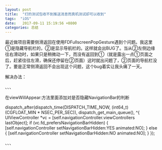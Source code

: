 ```yaml
---
layout: post
title:  "打的测试包收不到推送消息而真机测试却可以收到"
tags:  "iOS"
date:   2017-09-11 15:19:56 +0800
categories: 总结
---
```

最近做项目需要侧滑返回在使用FDFullscreenPopGesture遇到个问题。我这里①是隐藏导航栏的，②是显示导航栏的。这样就会出BUG了。当从②左侧边缘往右滑动时，如果只是稍微动一下，而没有返回到①（就是露出一点①页面之后，赶紧往往左滑，确保还停留在②页面）这时就出问题了，②页面的导航栏没了。要是正常侧滑返回不会出现这个问题，这个bug着实让我头痛了一天。

解决办法：

、、、

在viewWillAppear:方法里面添加对是否隐藏NavigationBar的判断

dispatch_after(dispatch_time(DISPATCH_TIME_NOW, (int64_t)(CGFLOAT_MIN * NSEC_PER_SEC)), dispatch_get_main_queue(), ^{
    UIViewController *vc = [self.navigationController.viewControllers lastObject];
    if (vc.fd_prefersNavigationBarHidden) {
        [self.navigationController setNavigationBarHidden:YES animated:NO];
    } else {
        [self.navigationController setNavigationBarHidden:NO animated:NO];
    }
});

、、、

